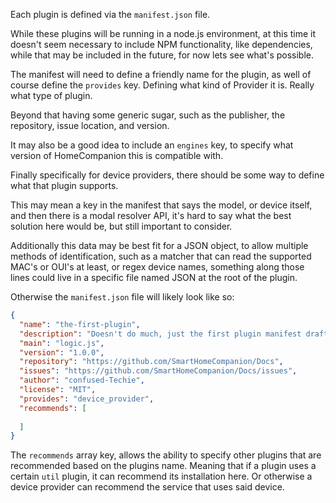 Each plugin is defined via the `manifest.json` file. 

While these plugins will be running in a node.js environment, at this time it doesn't seem necessary to include NPM functionality, like dependencies, while that may be included in the future, for now lets see what's possible.

The manifest will need to define a friendly name for the plugin, as well of course define the `provides` key. Defining what kind of Provider it is. Really what type of plugin.

Beyond that having some generic sugar, such as the publisher, the repository, issue location, and version.

It may also be a good idea to include an `engines` key, to specify what version of HomeCompanion this is compatible with.

Finally specifically for device providers, there should be some way to define what that plugin supports.

This may mean a key in the manifest that says the model, or device itself, and then there is a modal resolver API, it's hard to say what the best solution here would be, but still important to consider.

Additionally this data may be best fit for a JSON object, to allow multiple methods of identification, such as a matcher that can read the supported MAC's or OUI's at least, or regex device names, something along those lines could live in a specific file named JSON at the root of the plugin.

Otherwise the `manifest.json` file will likely look like so:

```json 
{
  "name": "the-first-plugin",
  "description": "Doesn't do much, just the first plugin manifest draft.",
  "main": "logic.js",
  "version": "1.0.0",
  "repository": "https://github.com/SmartHomeCompanion/Docs",
  "issues": "https://github.com/SmartHomeCompanion/Docs/issues",
  "author": "confused-Techie",
  "license": "MIT",
  "provides": "device_provider",
  "recommends": [
    
  ]
}
```

The `recommends` array key, allows the ability to specify other plugins that are recommended based on the plugins name. Meaning that if a plugin uses a certain `util` plugin, it can recommend its installation here. Or otherwise a device provider can recommend the service that uses said device.

